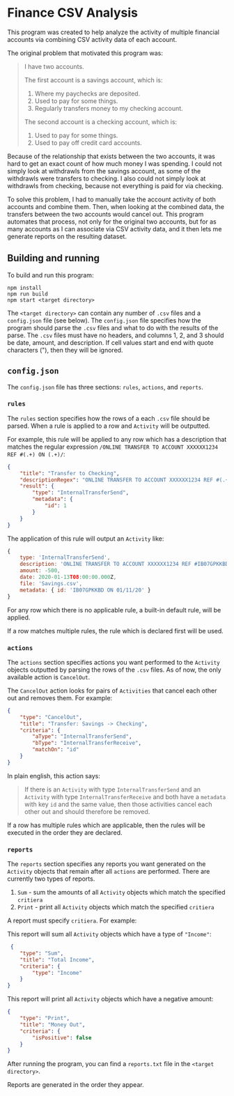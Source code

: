 # Finance CSV Analysis

This program was created to help analyze the activity of multiple financial accounts via combining CSV activity data of each account.

The original problem that motivated this program was:

> I have two accounts.
>
> The first account is a savings account, which is:
> 1. Where my paychecks are deposited.
> 2. Used to pay for some things.
> 3. Regularly transfers money to my checking account.
>
> The second account is a checking account, which is:
> 1. Used to pay for some things.
> 2. Used to pay off credit card accounts.
>

Because of the relationship that exists between the two accounts, it was hard to get an exact count of how much money I was spending. I could not simply look at withdrawls from the savings account, as some of the withdrawls were transfers to checking. I also could not simply look at withdrawls from checking, because not everything is paid for via checking.

To solve this problem, I had to manually take the account activity of both accounts and combine them. Then, when looking at the combined data, the transfers between the two accounts would cancel out. This program automates that process, not only for the original two accounts, but for as many accounts as I can associate via CSV activity data, and it then lets me generate reports on the resulting dataset.

## Building and running
To build and run this program:
```
npm install
npm run build
npm start <target directory>
```

The `<target directory>` can contain any number of `.csv` files and a `config.json` file (see below). The `config.json` file specifies how the program should parse the `.csv` files and what to do with the results of the parse. The `.csv` files must have no headers, and columns 1, 2, and 3 should be date, amount, and description. If cell values start and end with quote characters ("), then they will be ignored.

## `config.json`

The `config.json` file has three sections: `rules`, `actions`, and `reports`.

### `rules`

The `rules` section specifies how the rows of a each `.csv` file should be parsed. When a rule is applied to a row and `Activity` will be outputted.

For example, this rule will be applied to any row which has a description that matches the regular expression `/ONLINE TRANSFER TO ACCOUNT XXXXXX1234 REF #(.+) ON (.+)/`:
```json
{
    "title": "Transfer to Checking",
    "descriptionRegex": "ONLINE TRANSFER TO ACCOUNT XXXXXX1234 REF #(.+) ON (.+)",
    "result": {
        "type": "InternalTransferSend",
        "metadata": {
            "id": 1
        }
    }
}
```
The application of this rule will output an `Activity` like:
```js
{
    type: 'InternalTransferSend',
    description: 'ONLINE TRANSFER TO ACCOUNT XXXXXX1234 REF #IB07GPKKBD ON 01/11/20',
    amount: -500,
    date: 2020-01-13T08:00:00.000Z,
    file: 'Savings.csv',
    metadata: { id: 'IB07GPKKBD ON 01/11/20' }
}
```

For any row which there is no applicable rule, a built-in default rule, will be applied.

If a row matches multiple rules, the rule which is declared first will be used.

### `actions`

The `actions` section specifies actions you want performed to the `Activity` objects outputted by parsing the rows of the `.csv` files. As of now, the only available action is `CancelOut`.

The `CancelOut` action looks for pairs of `Activities` that cancel each other out and removes them. For example:
```json
{
    "type": "CancelOut",
    "title": "Transfer: Savings -> Checking",
    "criteria": {
        "aType": "InternalTransferSend",
        "bType": "InternalTransferReceive",
        "matchOn": "id"
    }
}
```
In plain english, this action says:
> If there is an `Activity` with type `InternalTransferSend` and an `Activity` with type `InternalTransferReceive` and both have a `metadata` with key `id` and the same value, then those activities cancel each other out and should therefore be removed.

If a row has multiple rules which are applicable, then the rules will be executed in the order they are declared.

### `reports`

The `reports` section specifies any reports you want generated on the `Activity` objects that remain after all `actions` are performed. There are currently two types of reports.
1. `Sum` - sum the amounts of all `Activity` objects which match the specified `critiera`
2. `Print` - print all `Activity` objects which match the specified `critiera`

A report must specify `critiera`. For example:

This report will sum all `Activity` objects which have a type of `"Income"`:
```json
 {
    "type": "Sum",
    "title": "Total Income",
    "criteria": {
        "type": "Income"
    }
}
```

This report will print all `Activity` objects which have a negative amount:
```json
{
    "type": "Print",
    "title": "Money Out",
    "criteria": {
        "isPositive": false
    }
}
```

After running the program, you can find a `reports.txt` file in the `<target directory>`.

Reports are generated in the order they appear.
